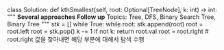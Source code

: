 class Solution:
def kthSmallest(self, root: Optional[TreeNode], k: int) -> int:
"""
**Several approaches**
**Follow up**
Topics: Tree, DFS, Binary Search Tree, Binary Tree
"""
stk = []
while True:
while root:
stk.append(root)
root = root.left
root = stk.pop()
k -= 1
if not k:
return root.val
root = root.right # root.right 값을 찾아내면 해당 부분에 대해서 탐색 수행